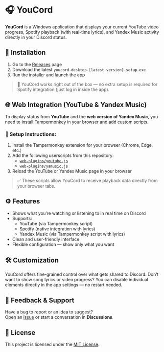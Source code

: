 # 🎧 YouCord

**YouCord** is a Windows application that displays your current YouTube video progress, Spotify playback (with real-time lyrics), and Yandex Music activity directly in your Discord status.

## 🚀 Installation

1. Go to the [Releases](https://github.com/hikaru-kl/YouCord-Desktop/releases) page  
2. Download the latest `youcord-desktop-[latest version]-setup.exe`  
3. Run the installer and launch the app

> 📌 YouCord works right out of the box — no extra setup is required for Spotify integration (just log in inside the app).

## 🌐 Web Integration (YouTube & Yandex Music)

To display status from **YouTube** and the **web version of Yandex Music**, you need to install [Tampermonkey](https://www.tampermonkey.net/) in your browser and add custom scripts.

### 🔧 Setup Instructions:

1. Install the Tampermonkey extension for your browser (Chrome, Edge, etc.)
2. Add the following userscripts from this repository:
   - [`web-plugins/youtube.js`](https://github.com/hikaru-kl/YouCord-Desktop/blob/main/web-plugins/youtube.js)
   - [`web-plugins/yamusic.js`](https://github.com/hikaru-kl/YouCord-Desktop/blob/main/web-plugins/yamusic.js)
3. Reload the YouTube or Yandex Music page in your browser

> ✅ These scripts allow YouCord to receive playback data directly from your browser tabs.

## ⚙️ Features

- Shows what you're watching or listening to in real time on Discord
- Supports:
  - YouTube (via Tampermonkey script)
  - Spotify (native integration with lyrics)
  - Yandex Music (via Tampermonkey script with lyrics)
- Clean and user-friendly interface
- Flexible configuration — show only what you want

## 🛠️ Customization

YouCord offers fine-grained control over what gets shared to Discord. Don’t want to show song lyrics or video progress? You can disable individual elements directly in the app settings — no restart needed.

## 💬 Feedback & Support

Have a bug to report or an idea to suggest?  
Open an [issue](https://github.com/hikaru-kl/YouCord-Desktop/issues) or start a conversation in **Discussions**.

## 📄 License

This project is licensed under the [MIT License](LICENSE).